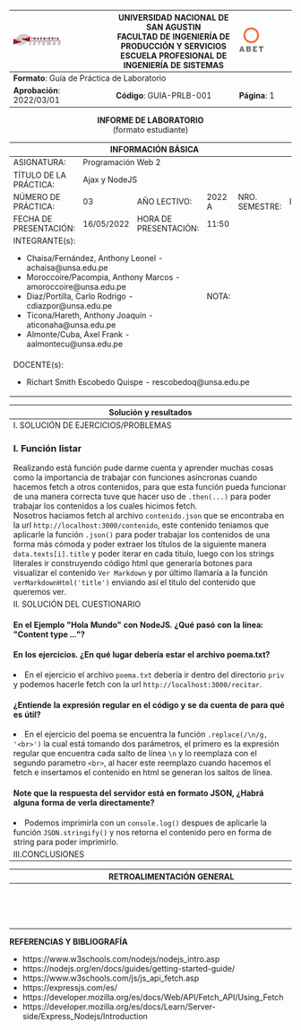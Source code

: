 <div align="center">
<table>
    <theader>
        <tr>
            <td><img src="https://github.com/rescobedoq/pw2/blob/main/epis.png?raw=true" alt="EPIS" style="width:50%; height:auto"/></td>
            <th>
                <span style="font-weight:bold;">UNIVERSIDAD NACIONAL DE SAN AGUSTIN</span><br />
                <span style="font-weight:bold;">FACULTAD DE INGENIERÍA DE PRODUCCIÓN Y SERVICIOS</span><br />
                <span style="font-weight:bold;">ESCUELA PROFESIONAL DE INGENIERÍA DE SISTEMAS</span>
            </th>
            <td><img src="https://github.com/rescobedoq/pw2/blob/main/abet.png?raw=true" alt="ABET" style="width:50%; height:auto"/></td>
        </tr>
    </theader>
    <tbody>
        <tr><td colspan="3"><span style="font-weight:bold;">Formato</span>: Guía de Práctica de Laboratorio</td></tr>
        <tr><td><span style="font-weight:bold;">Aprobación</span>:  2022/03/01</td><td><span style="font-weight:bold;">Código</span>: GUIA-PRLB-001</td><td><span style="font-weight:bold;">Página</span>: 1</td></tr>
    </tbody>
</table>
</div>

<div>

<div align="center">
<span style="font-weight:bold;">INFORME DE LABORATORIO</span><br />
<span>(formato estudiante)</span>
</div>

<table>
<theader>
<tr><th colspan="6">INFORMACIÓN BÁSICA</th></tr>
</theader>
<tbody>
<tr><td>ASIGNATURA:</td><td colspan="5">Programación Web 2</td></tr>
<tr><td>TÍTULO DE LA PRÁCTICA:</td><td colspan="5">Ajax y NodeJS</td></tr>
<tr>
<td>NÚMERO DE PRÁCTICA:</td><td>03</td><td>AÑO LECTIVO:</td><td>2022 A</td><td>NRO. SEMESTRE:</td><td>III</td>
</tr>
<tr>
<td>FECHA DE PRESENTACIÓN:</td><td>16/05/2022</td><td>HORA DE PRESENTACIÓN:</td><td colspan="3">11:50</td>
</tr>
<tr><td colspan="3">INTEGRANTE(s):
<ul>
<li>Chaisa/Fernández, Anthony Leonel - achaisa@unsa.edu.pe</li>
<li>Moroccoire/Pacompia, Anthony Marcos - amoroccoire@unsa.edu.pe</li>
<li>Diaz/Portilla, Carlo Rodrigo - cdiazpor@unsa.edu.pe</li>
<li>Ticona/Hareth, Anthony Joaquín - aticonaha@unsa.edu.pe</li>
<li>Almonte/Cuba, Axel Frank - aalmontecu@unsa.edu.pe</li>
</ul>
</td>
<td>NOTA:</td><td colspan="2"></td>
</<tr>
<tr><td colspan="6">DOCENTE(s):
<ul>
<li>Richart Smith Escobedo Quispe - rescobedoq@unsa.edu.pe</li>
</ul>
</td>
</<tr>
</tbody>
</table>

<table>
<theader>
<tr><th>Solución y resultados</th></tr>
</theader>
<tbody>
  <tr><td>I. SOLUCIÓN DE EJERCICIOS/PROBLEMAS
      <h3>I. Función listar</h3>
      Realizando está función pude darme cuenta y aprender muchas cosas como la importancia de trabajar con funciones asíncronas cuando hacemos fetch a otros contenidos, para que esta función pueda funcionar de una manera correcta tuve que hacer uso de <code>.then(...)</code> para poder trabajar los contenidos a los cuales hicimos fetch.<br>
      Nosotros haciamos fetch al archivo <code>contenido.json</code> que se encontraba en la url <code>http://localhost:3000/contenido</code>, este contenido teniamos que aplicarle la función <code>.json()</code> para poder trabajar los contenidos de una forma más cómoda y poder extraer los títulos de la siguiente manera <code>data.texts[i].title</code> y poder iterar en cada titulo, luego con los strings literales ir construyendo código html que generaría botones para visualizar el contenido <code>Ver Markdown</code> y por último llamaría a la función <code>verMarkdownHtml('title')</code> enviando así el titulo del contenido que queremos ver.
  </td></tr>

  <tr><td>II. SOLUCIÓN DEL CUESTIONARIO<br>
      <h4>En el Ejemplo "Hola Mundo" con NodeJS. ¿Qué pasó con la línea: "Content type ..."?</h4>
      <h4>En los ejercicios. ¿En qué lugar debería estar el archivo poema.txt?</h4>
      <li>En el ejercicio el archivo <code>poema.txt</code> debería ir dentro del directorio <code>priv</code> y podemos hacerle fetch con la url <code>http://localhost:3000/recitar</code>.</li>
      <h4>¿Entiende la expresión regular en el código y se da cuenta de para qué es útil?</h4>
      <li>En el ejercicio del poema se encuentra la función <code>.replace(/\n/g, '&ltbr&gt')</code> la cual está tomando dos parámetros, el primero es la expresión regular que encuentra cada salto de línea <code>\n</code> y lo reemplaza con el segundo parametro <code>&ltbr&gt</code>, al hacer este reemplazo cuando hacemos el fetch e insertamos el contenido en html se generan los saltos de línea.</li>
      <h4>Note que la respuesta del servidor está en formato JSON, ¿Habrá alguna forma de verla directamente?</h4>
      <li>Podemos imprimirla con un <code>console.log()</code> despues de aplicarle la función <code>JSON.stringify()</code> y nos retorna el contenido pero en forma de string para poder imprimirlo.</li>
    </td></tr>            
  <tr><td>III.CONCLUSIONES 
    </td></tr>
</tbody>
</table>

<table>
<theader>
<tr><th>RETROALIMENTACIÓN GENERAL
    </th></tr>
</theader>
<tbody>
<tr><td>
    <pre>                                                                   </pre>
    <pre>                                                                   </pre>
    </td></tr>
</tbody>
</table>
    
</div>    
<p><b>REFERENCIAS Y BIBLIOGRAFÍA</b></p>
<ul>
    <li>https://www.w3schools.com/nodejs/nodejs_intro.asp</li>
    <li>https://nodejs.org/en/docs/guides/getting-started-guide/</li>
    <li>https://www.w3schools.com/js/js_api_fetch.asp</li>
    <li>https://expressjs.com/es/</li>
    <li>https://developer.mozilla.org/es/docs/Web/API/Fetch_API/Using_Fetch</li>
    <li>https://developer.mozilla.org/es/docs/Learn/Server-side/Express_Nodejs/Introduction</li>
</ul>
